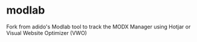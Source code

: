 # modlab
Fork from adido's Modlab tool to track the MODX Manager using Hotjar or Visual Website Optimizer (VWO)

